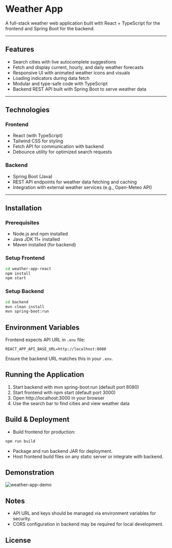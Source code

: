 # Weather App

A full-stack weather web application built with React + TypeScript for the frontend and Spring Boot for the backend.

---

## Features

- Search cities with live autocomplete suggestions
- Fetch and display current, hourly, and daily weather forecasts
- Responsive UI with animated weather icons and visuals
- Loading indicators during data fetch
- Modular and type-safe code with TypeScript
- Backend REST API built with Spring Boot to serve weather data

---

## Technologies

### Frontend

- React (with TypeScript)
- Tailwind CSS for styling
- Fetch API for communication with backend
- Debounce utility for optimized search requests

### Backend

- Spring Boot (Java)
- REST API endpoints for weather data fetching and caching
- Integration with external weather services (e.g., Open-Meteo API)

---

## Installation

### Prerequisites

- Node.js and npm installed
- Java JDK 11+ installed
- Maven installed (for backend)

### Setup Frontend

```bash
cd weather-app-react
npm install
npm start
```

### Setup Backend

```bash
cd backend
mvn clean install
mvn spring-boot:run
```

## Environment Variables
Frontend expects API URL in `.env` file:
```env
REACT_APP_API_BASE_URL=http://localhost:8080
```
Ensure the backend URL matches this in your `.env`.

## Running the Application

1. Start backend with mvn spring-boot:run (default port 8080)
2. Start frontend with npm start (default port 3000)
3. Open http://localhost:3000 in your browser
4. Use the search bar to find cities and view weather data

## Build & Deployment
- Build frontend for production:

```bash
npm run build
```

- Package and run backend JAR for deployment.
- Host frontend build files on any static server or integrate with backend.

## Demonstration

![weather-app-demo](https://github.com/user-attachments/assets/180df64b-fbbe-40b1-b5ca-2ef2db861ddb)


## Notes

- API URL and keys should be managed via environment variables for security.
- CORS configuration in backend may be required for local development.

## License
